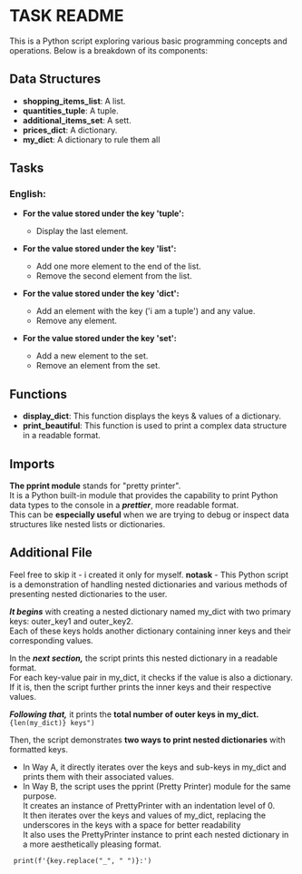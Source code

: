 # TASK README

This is a Python script exploring various basic programming concepts and operations. Below is a breakdown of its
components:

## Data Structures

- **shopping_items_list**: A list.
- **quantities_tuple**: A tuple.
- **additional_items_set**: A sett.
- **prices_dict**: A dictionary.
- **my_dict**: A dictionary to rule them all

## Tasks

### English:
- **For the value stored under the key 'tuple':**
    - Display the last element.

- **For the value stored under the key 'list':**
    - Add one more element to the end of the list.
    - Remove the second element from the list.

- **For the value stored under the key 'dict':**
    - Add an element with the key ('i am a tuple') and any value.
    - Remove any element.

- **For the value stored under the key 'set':**
    - Add a new element to the set.
    - Remove an element from the set.


## Functions

- **display_dict**: This function displays the keys & values of a dictionary.
- **print_beautiful**: This function is used to print a complex data structure in a readable
  format.

## Imports
**The pprint module** stands for "pretty printer". <br>
It is a Python built-in module that provides the capability to print Python data types to the console in a **_prettier_**,
more readable format. <br>
This can be **especially useful** when we are trying to debug or inspect data structures like nested lists or dictionaries.


## Additional File
Feel free to skip it - i created it only for myself.
**notask** - This Python script is a demonstration of handling nested dictionaries and various methods of presenting
nested dictionaries to the user.

_**It begins**_ with creating a nested dictionary named my_dict with two primary keys: outer_key1 and outer_key2. <br>
Each of these keys holds another dictionary containing inner keys and their corresponding values.

In the ***next section,*** the script prints this nested dictionary in a readable format. <br>
For each key-value pair in my_dict, it checks if the value is also a dictionary. <br>
If it is, then the script further prints the inner keys and their respective values.

**_Following that,_** it prints the **total number of outer keys in my_dict.** <br>
`{len(my_dict)} keys")`

Then, the script demonstrates **two ways to print nested dictionaries** with formatted keys. 

* In Way A, it directly iterates over the keys and sub-keys in my_dict and prints them with their associated values.
* In Way B, the script uses the pprint (Pretty Printer) module for the same purpose. <br>
It creates an instance of PrettyPrinter with an indentation level of 0. <br>
It then iterates over the keys and values of my_dict, replacing the underscores in the keys with a space for better readability<br> 
It also uses the PrettyPrinter instance to print each nested dictionary in a more aesthetically pleasing format.

` print(f'{key.replace("_", " ")}:')`

